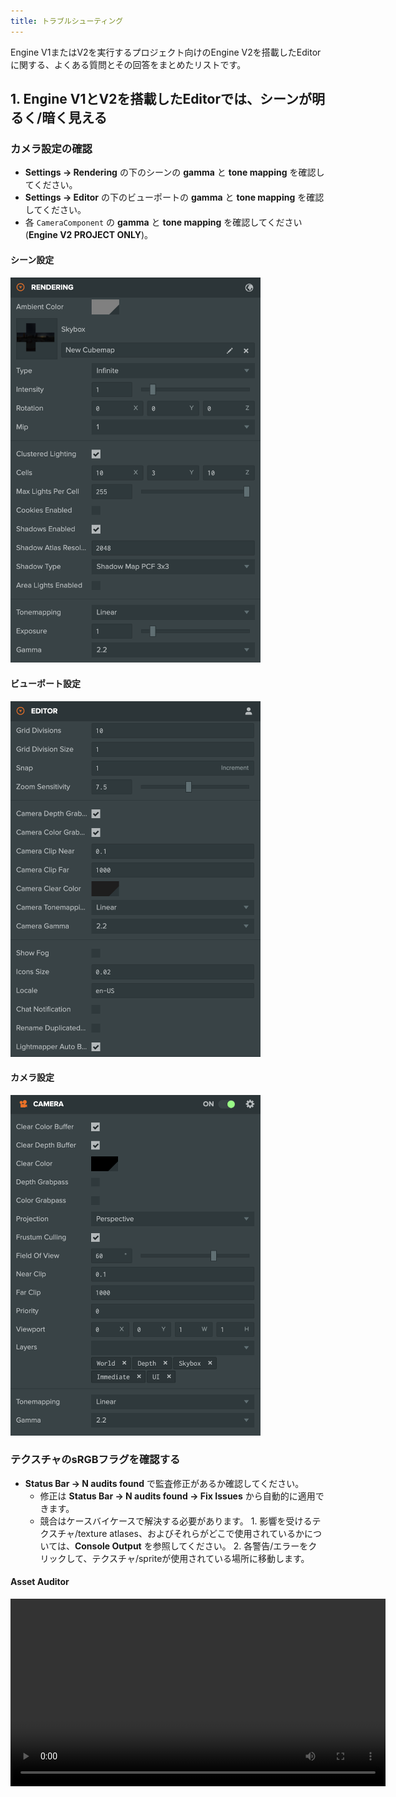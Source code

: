 ```yaml
---
title: トラブルシューティング
---
```


Engine V1またはV2を実行するプロジェクト向けのEngine V2を搭載したEditorに関する、よくある質問とその回答をまとめたリストです。

## 1. Engine V1とV2を搭載したEditorでは、シーンが明るく/暗く見える

### カメラ設定の確認

- **Settings -> Rendering** の下のシーンの **gamma** と **tone mapping** を確認してください。
- **Settings -> Editor** の下のビューポートの **gamma** と **tone mapping** を確認してください。
- 各 `CameraComponent` の **gamma** と **tone mapping** を確認してください (**Engine V2 PROJECT ONLY**)。

#### シーン設定

<img src='/img/user-manual/editor/editor-v2/settings-rendering.png' width='400px' />

#### ビューポート設定

<img src='/img/user-manual/editor/editor-v2/settings-editor.png' width='400px' />

#### カメラ設定

<img src='/img/user-manual/editor/editor-v2/camera-settings.png' width='400px' />

### テクスチャのsRGBフラグを確認する

- **Status Bar -> N audits found** で監査修正があるか確認してください。
  - 修正は **Status Bar -> N audits found -> Fix Issues** から自動的に適用できます。
  - 競合はケースバイケースで解決する必要があります。
        1. 影響を受けるテクスチャ/texture atlases、およびそれらがどこで使用されているかについては、**Console Output** を参照してください。
        2. 各警告/エラーをクリックして、テクスチャ/spriteが使用されている場所に移動します。

#### Asset Auditor

<video autoplay controls src='/video/asset-auditor.mp4' width='600px' />

## 2. EditorでカメラがオブジェクトをLauncherよりも明るく/暗く見せる

カメラがスクリプトによって作成されている場合、カメラコンポーネントに **gamma** と **tone mapping** の設定が明示的に設定されていることを確認してください。
